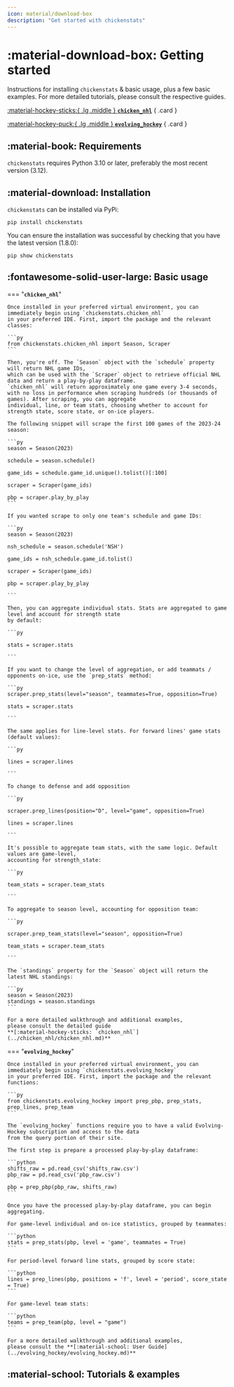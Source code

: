 ```yaml
---
icon: material/download-box
description: "Get started with chickenstats"
---
```


# :material-download-box: **Getting started**

Instructions for installing `chickenstats` & basic usage, plus a few basic examples. 
For more detailed tutorials, please consult the respective guides. 

<div class="grid cards" markdown>

[:material-hockey-sticks:{ .lg .middle } __`chicken_nhl`__](../chicken_nhl/chicken_nhl.md)
{ .card }

[:material-hockey-puck:{ .lg .middle } __`evolving_hockey`__](../evolving_hockey/evolving_hockey.md)
{ .card }

</div>

## :material-book: **Requirements**

`chickenstats` requires Python 3.10 or later, preferably the most recent version (3.12).

## :material-download: **Installation**

`chickenstats` can be installed via PyPi:

```shell
pip install chickenstats
```

You can ensure the installation was successful by checking that you have the latest version (1.8.0):

```shell
pip show chickenstats
```

## :fontawesome-solid-user-large: **Basic usage**

=== "**`chicken_nhl`**"

    Once installed in your preferred virtual environment, you can immediately begin using `chickenstats.chicken_nhl`
    in your preferred IDE. First, import the package and the relevant classes:
    
    ```py
    from chickenstats.chicken_nhl import Season, Scraper
    ```
    
    Then, you're off. The `Season` object with the `schedule` property will return NHL game IDs,
    which can be used with the `Scraper` object to retrieve official NHL data and return a play-by-play dataframe. 
    `chicken_nhl` will return approximately one game every 3-4 seconds, 
    with no loss in performance when scraping hundreds (or thousands of games). After scraping, you can aggregate
    individual, line, or team stats, choosing whether to account for strength state, score state, or on-ice players.
    
    The following snippet will scrape the first 100 games of the 2023-24 season:
    
    ```py
    season = Season(2023)
    
    schedule = season.schedule() 
    
    game_ids = schedule.game_id.unique().tolist()[:100]
    
    scraper = Scraper(game_ids)
    
    pbp = scraper.play_by_play
    ```
    
    If you wanted scrape to only one team's schedule and game IDs:
    
    ```py
    season = Season(2023)
    
    nsh_schedule = season.schedule('NSH')
    
    game_ids = nsh_schedule.game_id.tolist()

    scraper = Scraper(game_ids)
    
    pbp = scraper.play_by_play

    ```

    Then, you can aggregate individual stats. Stats are aggregated to game level and account for strength state 
    by default:

    ```py

    stats = scraper.stats

    ```

    If you want to change the level of aggregation, or add teammats / opponents on-ice, use the `prep_stats` method:

    ```py
    scraper.prep_stats(level="season", teammates=True, opposition=True)
    
    stats = scraper.stats

    ```

    The same applies for line-level stats. For forward lines' game stats (default values):

    ```py

    lines = scraper.lines

    ```
    
    To change to defense and add opposition

    ```py

    scraper.prep_lines(position="D", level="game", opposition=True)

    lines = scraper.lines

    ```

    It's possible to aggregate team stats, with the same logic. Default values are game-level, 
    accounting for strength_state:

    ```py

    team_stats = scraper.team_stats

    ```

    To aggregate to season level, accounting for opposition team:

    ```py

    scraper.prep_team_stats(level="season", opposition=True)

    team_stats = scraper.team_stats

    ```

    The `standings` property for the `Season` object will return the latest NHL standings:
    
    ```py
    season = Season(2023)
    standings = season.standings
    ```
    
    For a more detailed walkthrough and additional examples,
    please consult the detailed guide
    **[:material-hockey-sticks: `chicken_nhl`](../chicken_nhl/chicken_nhl.md)**

=== "**`evolving_hockey`**"

    Once installed in your preferred virtual environment, you can immediately begin using `chickenstats.evolving_hockey`
    in your preferred IDE. First, import the package and the relevant functions:
    
    ```py
    from chickenstats.evolving_hockey import prep_pbp, prep_stats, prep_lines, prep_team
    ```
    
    The `evolving_hockey` functions require you to have a valid Evolving-Hockey subscription and access to the data 
    from the query portion of their site. 
    
    The first step is prepare a processed play-by-play dataframe:
    
    ```python
    shifts_raw = pd.read_csv('shifts_raw.csv')
    pbp_raw = pd.read_csv('pbp_raw.csv')
    
    pbp = prep_pbp(pbp_raw, shifts_raw)
    ```
    
    Once you have the processed play-by-play dataframe, you can begin aggregating. 
    
    For game-level individual and on-ice statistics, grouped by teammates:
    
    ```python
    stats = prep_stats(pbp, level = 'game', teammates = True)
    ```
    
    For period-level forward line stats, grouped by score state:
    
    ```python
    lines = prep_lines(pbp, positions = 'f', level = 'period', score_state = True)
    ```

    For game-level team stats:
    
    ```python
    teams = prep_team(pbp, level = "game")
    ```
    
    For a more detailed walkthrough and additional examples,
    please consult the **[:material-school: User Guide](../evolving_hockey/evolving_hockey.md)**

## :material-school: **Tutorials & examples**






